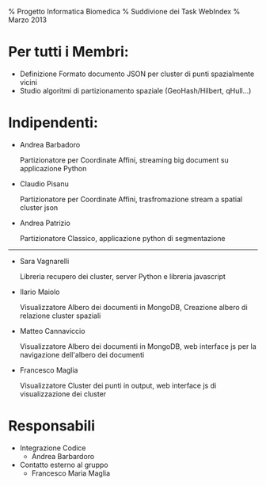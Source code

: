 % Progetto Informatica Biomedica
% Suddivione dei Task WebIndex
% Marzo 2013

# Per tutti i Membri:
- Definizione Formato documento JSON per cluster di punti spazialmente vicini
- Studio algoritmi di partizionamento spaziale (GeoHash/Hilbert, qHull...)

# Indipendenti:
- Andrea Barbadoro
	
	Partizionatore per Coordinate Affini, streaming big document su applicazione Python

- Claudio Pisanu
	
	Partizionatore per Coordinate Affini, trasfromazione stream a spatial cluster json

- Andrea Patrizio
	
	Partizionatore Classico, applicazione python di segmentazione

---

- Sara Vagnarelli
	
	Libreria recupero dei cluster, server Python e libreria javascript

- Ilario Maiolo
	
	Visualizzatore Albero dei documenti in MongoDB, Creazione albero di relazione cluster spaziali

- Matteo Cannaviccio
	
	Visualizzatore Albero dei documenti in MongoDB, web interface js per la navigazione dell'albero dei documenti

- Francesco Maglia
	
	Visualizzatore Cluster dei punti in output, web interface js di visualizzazione dei cluster

# Responsabili

- Integrazione Codice
    - Andrea Barbardoro
- Contatto esterno al gruppo
    - Francesco Maria Maglia